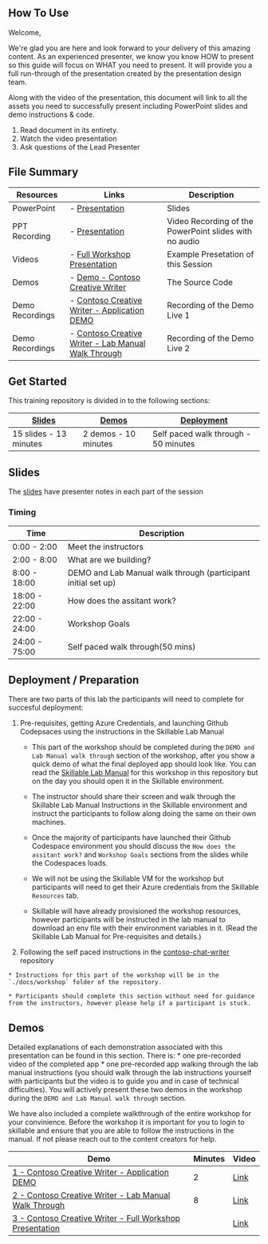 ## How To Use

Welcome,

We're glad you are here and look forward to your delivery of this amazing content. As an experienced presenter, we know you know HOW to present so this guide will focus on WHAT you need to present. It will provide you a full run-through of the presentation created by the presentation design team. 

Along with the video of the presentation, this document will link to all the assets you need to successfully present including PowerPoint slides and demo instructions &
code.

1.  Read document in its entirety.
2.  Watch the video presentation
3.  Ask questions of the Lead Presenter

## File Summary

| Resources          | Links                            | Description |
|-------------------|----------------------------------|-------------------|
| PowerPoint        | - [Presentation](presentations.md) | Slides |
| PPT Recording     | - [Presentation](https://globaleventcdn.blob.core.windows.net/assets/data/data10/DATA10.mp4) | Video Recording of the PowerPoint slides with no audio |
| Videos            | - [Full Workshop Presentation](https://marlene_recording) | Example Presetation of this Session |
| Demos             | - [Demo - Contoso Creative Writer](https://github.com/Azure-Samples/contoso-creative-writer) | The Source Code | 
| Demo Recordings           | - [Contoso Creative Writer - Application DEMO](This_shows_demo_live_-Demo-NoAudio.mp4 ) | Recording of the Demo Live 1 | 
| Demo Recordings           | - [Contoso Creative Writer - Lab Manual Walk Through](This_showsPrerequisites-NoAudio.mp4) | Recording of the Demo Live 2 | 


## Get Started

This training repository is divided in to the following sections:

| [Slides](#slides) | [Demos](#demos) | [Deployment](#deployment-Preparation) | 
|-------------------|---------------------------|--------------------------------------
| 15 slides - 13 minutes| 2 demos - 10 minutes | Self paced walk through - 50 minutes

## Slides

The [slides](presentations.md) have presenter notes in each part of the session

### Timing

| Time        | Description 
--------------|-------------
0:00 - 2:00   | Meet the instructors 
2:00 - 8:00  | What are we building?
8:00 - 18:00 | DEMO and Lab Manual walk through (participant initial set up)
18:00 - 22:00 | How does the assitant work?
22:00 - 24:00 | Workshop Goals 
24:00 - 75:00 | Self paced walk through(50 mins)

## Deployment / Preparation

There are two parts of this lab the participants will need to complete for succesful deployment: 

1. Pre-requisites, getting Azure Credentials, and launching Github Codepsaces using the instructions in the Skillable Lab Manual

    * This part of the workshop should be completed during the `DEMO and Lab Manual walk through` section of the workshop, after you show a quick demo of what the final deployed app should look like. You can read the [Skillable Lab Manual](LAB_MANUAL.md) for this workshop in this repository but on the day you should open it in the Skillable environment. 

    * The instructor should share their screen and walk through the Skillable Lab Manual Instructions in the Skillable environment and instruct the participants to follow along doing the same on their own machines. 

    * Once the majority of participants have launched their Github Codespace environment you should discuss the `How does the assitant work?` and `Workshop Goals` sections from the slides while the Codespaces loads. 

    * We will not be using the Skillable VM for the workshop but participants will need to get their Azure credentials from the Skillable `Resources` tab. 

    * Skillable will have already provisioned the workshop resources, however participants will be instructed in the lab manual to download an env file with their environment variables in it. (Read the Skillable Lab Manual for Pre-requisites and details.)

2.   Following the self paced instructions in the [contoso-chat-writer](https://github.com/Azure-Samples/contoso-creative-writer) repository

    * Instructions for this part of the workshop will be in the `./docs/workshop` folder of the repository. 

    * Participants should complete this section without need for guidance from the instructors, however please help if a participant is stuck.  


## Demos

Detailed explanations of each demonstration associated with this presentation can be found in this section. There is:
    * one pre-recorded video of the completed app 
    * one pre-recorded app walking through the lab manual instructions (you should walk through the lab instructions yourself with participants but the video is to guide you and in case of technical difficulties). 
You will actively present these two demos in the workshop during the `DEMO and Lab Manual walk through` section. 

We have also included a complete walkthrough of the entire workshop for your convinience. 
Before the workshop it is important for you to login to skillable and ensure that you are able to follow the instructions in the manual. If not please reach out to the content creators for help.

| Demo 	                                                                                               | Minutes | Video |
-------------------------------------------------------------------------------------------------------|---------|----------------- | 
|  [1 - Contoso Creative Writer - Application DEMO](https://github.com/Azure-Samples/contoso-creative-writer) | 2       | [Link](https://globaleventcdn.blob.core.windows.net/assets/data/data10/Data10-Demo-NoAudio.mp4) |
|  [2 - Contoso Creative Writer - Lab Manual Walk Through](LAB_MANUAL.md) | 8       | [Link](https://globaleventcdn.blob.core.windows.net/assets/data/data10/Data10-Demo-NoAudio.mp4) |
|  [3 - Contoso Creative Writer - Full Workshop Presentation](https://github.com/Azure-Samples/contoso-creative-writer) |        | [Link](https://globaleventcdn.blob.core.windows.net/assets/data/data10/Data10-Demo-NoAudio.mp4) |
 